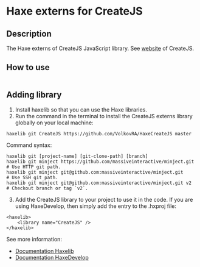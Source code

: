 # Haxe externs for CreateJS

Description
------------------------------

The Haxe externs of CreateJS JavaScript library.
See [website](https://www.createjs.com/ "CreateJS website") of CreateJS.

How to use
------------------------------
```
```

Adding library
------------------------------

1. Install haxelib so that you can use the Haxe libraries.
2. Run the command in the terminal to install the CreateJS externs library globally on your local machine:
```
haxelib git CreateJS https://github.com/VolkovRA/HaxeCreateJS master
```
Command syntax:
```
haxelib git [project-name] [git-clone-path] [branch]
haxelib git minject https://github.com/massiveinteractive/minject.git         # Use HTTP git path.
haxelib git minject git@github.com:massiveinteractive/minject.git             # Use SSH git path.
haxelib git minject git@github.com:massiveinteractive/minject.git v2          # Checkout branch or tag `v2`.
```
3. Add the CreateJS library to your project to use it in the code. If you are using HaxeDevelop, then simply add the entry to the .hxproj file:
```
<haxelib>
	<library name="CreateJS" />
</haxelib>
```

See more information:
 * [Documentation Haxelib](https://lib.haxe.org/documentation/using-haxelib/ "Using Haxelib")
 * [Documentation HaxeDevelop](https://haxedevelop.org/configure-haxe.html "Configure Haxe")